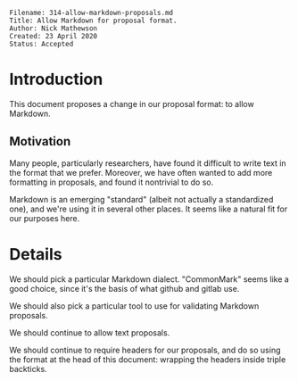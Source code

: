 ```
Filename: 314-allow-markdown-proposals.md
Title: Allow Markdown for proposal format.
Author: Nick Mathewson
Created: 23 April 2020
Status: Accepted
```

# Introduction

This document proposes a change in our proposal format: to allow
Markdown.

## Motivation

Many people, particularly researchers, have found it difficult to
write text in the format that we prefer.  Moreover, we have often
wanted to add more formatting in proposals, and found it nontrivial
to do so.

Markdown is an emerging "standard" (albeit not actually a
standardized one), and we're using it in several other places.  It
seems like a natural fit for our purposes here.

# Details

We should pick a particular Markdown dialect.  "CommonMark" seems like a
good choice, since it's the basis of what github and gitlab use.

We should also pick a particular tool to use for validating Markdown
proposals.

We should continue to allow text proposals.

We should continue to require headers for our proposals, and do so
using the format at the head of this document: wrapping the headers
inside triple backticks.

